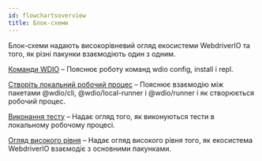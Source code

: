 ```yaml
---
id: flowchartsoverview
title: Блок-схеми
---
```


Блок-схеми надають високорівневий огляд екосистеми WebdriverIO та того, як різні пакунки взаємодіють один з одним.

[Команди WDIO](flowcharts/WDIOCommands.md) – Пояснює роботу команд wdio config, install і repl.

[Створіть локальний робочий процес](flowcharts/CreateLocalWorkerProcess.md) – Пояснює взаємодію між пакетами @wdio/cli, @wdio/local-runner і @wdio/runner і як створюється робочий процес.

[Виконання тесту](flowcharts/TestExecution.md) – Надає огляд того, як виконуються тести в локальному робочому процесі.

[Огляд високого рівня](flowcharts/HighLevelOverview.md) – Надає огляд високого рівня того, як екосистема WebdriverIO взаємодіє з основними пакунками.
